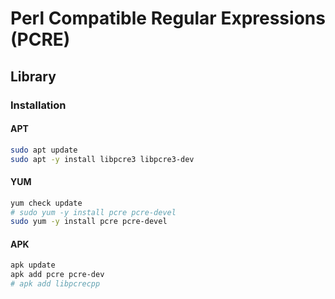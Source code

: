 # Perl Compatible Regular Expressions (PCRE)

## Library

### Installation

#### APT

```sh
sudo apt update
sudo apt -y install libpcre3 libpcre3-dev
```

#### YUM

```sh
yum check update
# sudo yum -y install pcre pcre-devel
sudo yum -y install pcre pcre-devel
```

#### APK

```sh
apk update
apk add pcre pcre-dev
# apk add libpcrecpp
```
